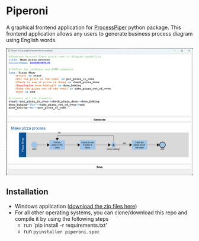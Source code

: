 # Piperoni

A graphical frontend application for [ProcessPiper](https://github.com/csgoh/processpiper) python package. This frontend application allows any users to generate business process diagram using English words.

![Showcase](https://github.com/csgoh/Piperino/blob/main/images/showcase02.png)

## Installation
* Windows application ([download the zip files here](https://github.com/csgoh/Piperino/blob/main/dist/piperoni-windows.zip))
* For all other operating systems, you can clone/download this repo and compile it by using the following steps
  * run `pip install -r requirements.txt'
  * run `pyinstaller piperoni.spec`


